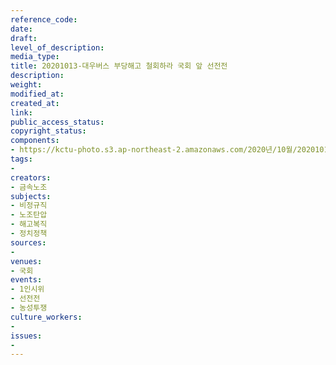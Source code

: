 ```yaml
---
reference_code: 
date: 
draft: 
level_of_description: 
media_type: 
title: 20201013-대우버스 부당해고 철회하라 국회 앞 선전전
description: 
weight: 
modified_at: 
created_at: 
link: 
public_access_status: 
copyright_status: 
components:
- https://kctu-photo.s3.ap-northeast-2.amazonaws.com/2020년/10월/20201013-대우버스+부당해고+철회하라+국회+앞+선전전/_W5D0017.jpg
tags:
- 
creators:
- 금속노조
subjects:
- 비정규직
- 노조탄압
- 해고복직
- 정치정책
sources:
- 
venues:
- 국회
events:
- 1인시위
- 선전전
- 농성투쟁
culture_workers:
- 
issues:
- 
---
```

